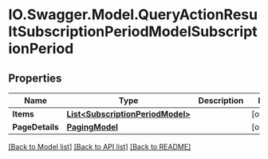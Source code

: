 # IO.Swagger.Model.QueryActionResultSubscriptionPeriodModelSubscriptionPeriod
## Properties

Name | Type | Description | Notes
------------ | ------------- | ------------- | -------------
**Items** | [**List&lt;SubscriptionPeriodModel&gt;**](SubscriptionPeriodModel.md) |  | [optional] 
**PageDetails** | [**PagingModel**](PagingModel.md) |  | [optional] 

[[Back to Model list]](../README.md#documentation-for-models) [[Back to API list]](../README.md#documentation-for-api-endpoints) [[Back to README]](../README.md)

